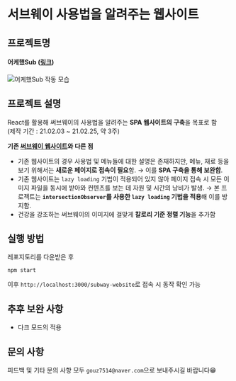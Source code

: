 # 서브웨이 사용법을 알려주는 웹사이트

## 프로젝트명
#### 어케했Sub ([링크](https://gouz7514.github.io/subway-website/))<br>
![어케했Sub 작동 모습](https://user-images.githubusercontent.com/41367134/108964451-d4252500-76be-11eb-80b2-00051a3f587c.gif)

## 프로젝트 설명
React를 활용해 써브웨이의 사용법을 알려주는 **SPA 웹사이트의 구축**을 목표로 함<br>
(제작 기간 : 21.02.03 ~ 21.02.25, 약 3주)<br>

**기존 [써브웨이 웹사이트](https://www.subway.co.kr/utilizationSubway#none)와 다른 점**
- 기존 웹사이트의 경우 사용법 및 메뉴들에 대한 설명은 존재하지만, 메뉴, 재료 등을 보기 위해서는 **새로운 페이지로 접속이 필요**함. → 이를 **SPA 구축을 통해 보완함**.
- 기존 웹사이트는 `lazy loading` 기법이 적용되어 있지 않아 페이지 접속 시 모든 이미지 파일을 동시에 받아와 컨텐츠를 보는 데 자원 및 시간의 낭비가 발생. → 본 프로젝트는 **`intersectionObserver`를 사용한 `lazy loading` 기법을 적용**해 이를 방지함.
- 건강을 강조하는 써브웨이의 이미지에 걸맞게 **칼로리 기준 정렬 기능**을 추가함

## 실행 방법
레포지토리를 다운받은 후
```
npm start
```
이후 `http://localhost:3000/subway-website`로 접속 시 동작 확인 가능

## 추후 보완 사항
- 다크 모드의 적용

## 문의 사항
피드백 및 기타 문의 사항 모두 `gouz7514@naver.com`으로 보내주시길 바랍니다😁
